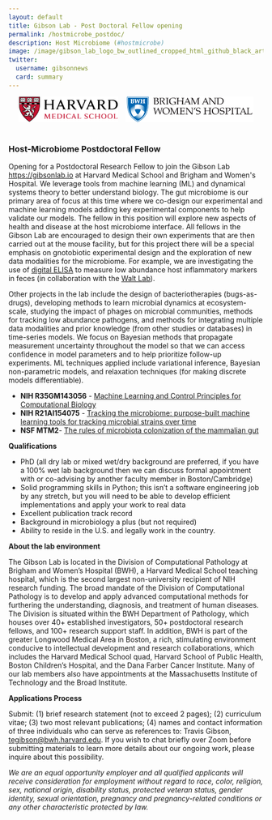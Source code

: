 ```yaml
---
layout: default
title: Gibson Lab - Post Doctoral Fellow opening
permalink: /hostmicrobe_postdoc/
description: Host Microbiome (#hostmicrobe)
image: /image/gibson_lab_logo_bw_outlined_cropped_html_github_black_artboard_1200_628-01.png
twitter:
  username: gibsonnews
  card: summary
---
```



<div style="align:center;text-align:center">

<img  src="/image/hmslogo.svg" alt="HMS Logo" height=50pt> &nbsp;&nbsp;
<img  src="/image/bwh-logo.svg" alt="BWH Logo" height=50pt> <br><br>

</div>

### Host-Microbiome Postdoctoral Fellow

Opening for a Postdoctoral Research Fellow to join the Gibson Lab <https://gibsonlab.io> at Harvard Medical School and Brigham and Women's Hospital. We leverage tools from machine learning (ML) and dynamical systems theory to better understand biology. The gut microbiome is our primary area of focus at this time where we co-design our experimental and machine learning models adding key experimental components to help validate our models. The fellow in this position will explore new aspects of health and disease at the host microbiome interface. All fellows in the Gibson Lab are encouraged to design their own experiments that are then carried out at the mouse facility, but for this project there will be a special emphasis on gnotobiotic experimental design and the exploration of new data modalities for the microbiome. For example, we are investigating the use of [digital ELISA](https://www.nature.com/articles/nbt.1641) to measure low abundance host inflammatory markers in feces (in collaboration with the [Walt Lab](https://waltlab.bwh.harvard.edu/)).

Other projects in the lab include the design of bacteriotherapies (bugs-as-drugs), developing methods to learn microbial dynamics at ecosystem-scale, studying the impact of phages on microbial communities, methods for tracking low abundance pathogens, and methods for integrating multiple data modalities and prior knowledge (from other studies or databases) in time-series models. We focus on Bayesian methods that propagate measurement uncertainty throughout the model so that we can access confidence in model parameters and to help prioritize follow-up experiments. ML techniques applied include variational inference, Bayesian non-parametric models, and relaxation techniques (for making discrete models differentiable).

- **NIH R35GM143056** - [Machine Learning and Control Principles for Computational Biology](/r35/)
- **NIH R21AI154075** - [Tracking the microbiome: purpose-built machine learning tools for tracking microbial strains over time](/r21_tracking/)
- **NSF MTM2**- [The rules of microbiota colonization of the mammalian gut](/nsf_rules/)

**Qualifications**
- PhD (all dry lab or mixed wet/dry background are preferred, if you have a 100% wet lab background then we can discuss formal appointment with or co-advising by another faculty member in Boston/Cambridge)
- Solid programming skills in Python; this isn’t a software engineering job by any stretch, but you will need to be able to develop efficient implementations and apply your work to real data
- Excellent publication track record
- Background in microbiology a plus (but not required)
- Ability to reside in the U.S. and legally work in the country.

**About the lab environment**

The Gibson Lab is located in the Division of Computational Pathology at Brigham and Women’s Hospital (BWH), a Harvard Medical School teaching hospital, which is the second largest non-university recipient of NIH research funding. The broad mandate of the Division of Computational Pathology is to develop and apply advanced computational methods for furthering the understanding, diagnosis, and treatment of human diseases. The Division is situated within the BWH Department of Pathology, which houses over 40+ established investigators, 50+ postdoctoral research fellows, and 100+ research support staff. In addition, BWH is part of the greater Longwood Medical Area in Boston, a rich, stimulating environment conducive to intellectual development and research collaborations, which includes the Harvard Medical School quad, Harvard School of Public Health, Boston Children’s Hospital, and the Dana Farber Cancer Institute. Many of our lab members also have appointments at the Massachusetts Institute of Technology and the Broad Institute.

**Applications Process**

Submit: (1) brief research statement (not to exceed 2 pages); (2) curriculum vitae; (3) two most relevant publications; (4) names and contact information of three individuals who can serve as references to: Travis Gibson, tegibson@bwh.harvard.edu. If you wish to chat briefly over Zoom before submitting materials to learn more details about our ongoing work, please inquire about this possibility.

*We are an equal opportunity employer and all qualified applicants will receive consideration for employment without regard to race, color, religion, sex, national origin, disability status, protected veteran status, gender identity, sexual orientation, pregnancy and pregnancy-related conditions or any other characteristic protected by law.*
